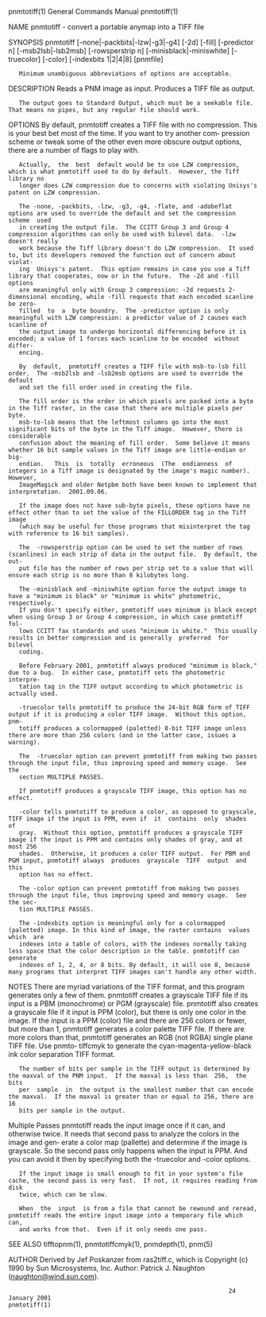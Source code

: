 pnmtotiff(1)                                                  General Commands Manual                                                 pnmtotiff(1)

NAME
       pnmtotiff - convert a portable anymap into a TIFF file

SYNOPSIS
       pnmtotiff  [-none|-packbits|-lzw|-g3|-g4]  [-2d]  [-fill]  [-predictor  n]  [-msb2lsb|-lsb2msb] [-rowsperstrip n] [-minisblack|-miniswhite]
       [-truecolor] [-color] [-indexbits 1|2|4|8] [pnmfile]

       Minimum unambiguous abbreviations of options are acceptable.

DESCRIPTION
       Reads a PNM image as input.  Produces a TIFF file as output.

       The output goes to Standard Output, which must be a seekable file.  That means no pipes, but any regular file should work.

OPTIONS
       By default, pnmtotiff creates a TIFF file with no compression.  This is your best bet most of the time.  If you want to  try  another  com‐
       pression scheme or tweak some of the other even more obscure output options, there are a number of flags to play with.

       Actually,  the  best  default would be to use LZW compression, which is what pnmtotiff used to do by default.  However, the Tiff library no
       longer does LZW compression due to concerns with violating Unisys's patent on LZW compression.

       The -none, -packbits, -lzw, -g3, -g4, -flate, and -adobeflat options are used to override the default and set the compression  scheme  used
       in creating the output file.  The CCITT Group 3 and Group 4 compression algorithms can only be used with bilevel data.  -lzw doesn't really
       work because the Tiff library doesn't do LZW compression.  It used to, but its developers removed the function out of concern about violat‐
       ing  Unisys's patent.  This option remains in case you use a Tiff library that cooperates, now or in the future.  The -2d and -fill options
       are meaningful only with Group 3 compression: -2d requests 2-dimensional encoding, while -fill requests that each encoded scanline be zero-
       filled  to  a  byte boundry.  The -predictor option is only meaningful with LZW compression: a predictor value of 2 causes each scanline of
       the output image to undergo horizontal differencing before it is encoded; a value of 1 forces each scanline to be encoded  without  differ‐
       encing.

       By  default,  pnmtotiff creates a TIFF file with msb-to-lsb fill order.  The -msb2lsb and -lsb2msb options are used to override the default
       and set the fill order used in creating the file.

       The fill order is the order in which pixels are packed into a byte in the Tiff raster, in the case that there are multiple pixels per byte.
       msb-to-lsb means that the leftmost columns go into the most significant bits of the byte in the Tiff image.  However, there is considerable
       confusion about the meaning of fill order.  Some believe it means whether 16 bit sample values in the Tiff image are little-endian or  big-
       endian.   This  is  totally  erroneous  (The  endianness  of integers in a Tiff image is designated by the image's magic number).  However,
       ImageMagick and older Netpbm both have been known to implement that interpretation.  2001.09.06.

       If the image does not have sub-byte pixels, these options have no effect other than to set the value of the FILLORDER tag in the Tiff image
       (which may be useful for those programs that misinterpret the tag with reference to 16 bit samples).

       The  -rowsperstrip option can be used to set the number of rows (scanlines) in each strip of data in the output file.  By default, the out‐
       put file has the number of rows per strip set to a value that will ensure each strip is no more than 8 kilobytes long.

       The -minisblack and -miniswhite option force the output image to have a "minimum is black" or "minimum is white" photometric, respectively.
       If you don't specify either, pnmtotiff uses minimum is black except when using Group 3 or Group 4 compression, in which case pnmtotiff fol‐
       lows CCITT fax standards and uses "minimum is white."  This usually results in better compression and is generally  preferred  for  bilevel
       coding.

       Before February 2001, pnmtotiff always produced "minimum is black," due to a bug.  In either case, pnmtotiff sets the photometric interpre‐
       tation tag in the TIFF output according to which photometric is actually used.

       -truecolor tells pnmtotiff to produce the 24-bit RGB form of TIFF output if it is producing a color TIFF image.  Without this option,  pnm‐
       totiff produces a colormapped (paletted) 8-bit TIFF image unless there are more than 256 colors (and in the latter case, issues a warning).

       The  -truecolor option can prevent pnmtotiff from making two passes through the input file, thus improving speed and memory usage.  See the
       section MULTIPLE PASSES.

       If pnmtotiff produces a grayscale TIFF image, this option has no effect.

       -color tells pnmtotiff to produce a color, as opposed to grayscale, TIFF image if the input is PPM, even if  it  contains  only  shades  of
       gray.  Without this option, pnmtotiff produces a grayscale TIFF image if the input is PPM and contains only shades of gray, and at most 256
       shades.  Otherwise, it produces a color TIFF output.  For PBM and PGM input, pnmtotiff always  produces  grayscale  TIFF  output  and  this
       option has no effect.

       The -color option can prevent pnmtotiff from making two passes through the input file, thus improving speed and memory usage.  See the sec‐
       tion MULTIPLE PASSES.

       The -indexbits option is meaningful only for a colormapped (paletted) image. In this kind of image, the raster contains  values  which  are
       indexes into a table of colors, with the indexes normally taking less space that the color description in the table. pnmtotiff can generate
       indexes of 1, 2, 4, or 8 bits. By default, it will use 8, because many programs that interpret TIFF images can't handle any other width.

NOTES
       There are myriad variations of the TIFF format, and this program generates only a few of them.  pnmtotiff creates a grayscale TIFF file  if
       its  input is a PBM (monochrome) or PGM (grayscale) file.  pnmtotiff also creates a grayscale file if it input is PPM (color), but there is
       only one color in the image.  If the input is a PPM (color) file and there are 256 colors or fewer, but more than 1, pnmtotiff generates  a
       color  palette  TIFF  file.   If there are more colors than that, pnmtotiff generates an RGB (not RGBA) single plane TIFF file.  Use pnmto‐
       tiffcmyk to generate the cyan-magenta-yellow-black ink color separation TIFF format.

       The number of bits per sample in the TIFF output is determined by the maxval of the PNM input.  If the maxval is less than  256,  the  bits
       per  sample  in  the output is the smallest number that can encode the maxval.  If the maxval is greater than or equal to 256, there are 16
       bits per sample in the output.

   Multiple Passes
       pnmtotiff reads the input image once if it can, and otherwise twice.  It needs that second pass to analyze the colors in the image and gen‐
       erate  a color map (pallette) and determine if the image is grayscale.  So the second pass only happens when the input is PPM.  And you can
       avoid it then by specifying both the -truecolor and -color options.

       If the input image is small enough to fit in your system's file cache, the second pass is very fast.  If not, it requires reading from disk
       twice, which can be slow.

       When  the  input  is from a file that cannot be rewound and reread, pnmtotiff reads the entire input image into a temporary file which can,
       and works from that.  Even if it only needs one pass.

SEE ALSO
       tifftopnm(1), pnmtotiffcmyk(1), pnmdepth(1), pnm(5)

AUTHOR
       Derived by Jef Poskanzer  from  ras2tiff.c,  which  is  Copyright  (c)  1990  by  Sun  Microsystems,  Inc.   Author:  Patrick  J.  Naughton
       (naughton@wind.sun.com).

                                                                  24 January 2001                                                     pnmtotiff(1)
